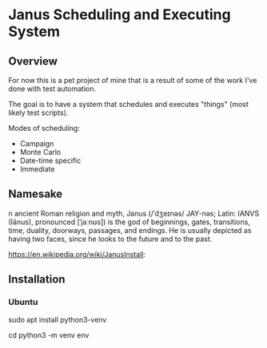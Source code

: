 # Janus Scheduling and Executing System

## Overview

For now this is a pet project of mine that is a result of some of the work I've done with test automation.

The goal is to have a system that schedules and executes "things" (most likely test scripts).

Modes of scheduling:
* Campaign
* Monte Carlo
* Date-time specific
* Immediate


## Namesake
n ancient Roman religion and myth, Janus (/ˈdʒeɪnəs/ JAY-nəs; Latin: IANVS (Iānus), pronounced [ˈjaːnʊs]) is the god of beginnings, gates, transitions, time, duality, doorways, passages, and endings. He is usually depicted as having two faces, since he looks to the future and to the past.

https://en.wikipedia.org/wiki/JanusInstall:


## Installation

### Ubuntu
sudo apt install python3-venv

cd <project dir>
python3 -m venv env

